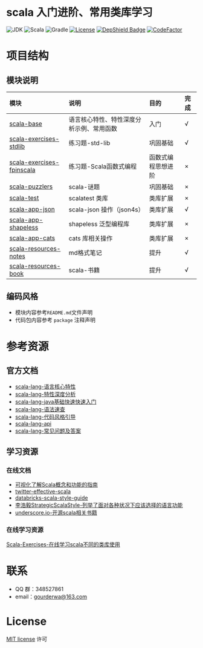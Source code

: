 # scala 入门进阶、常用类库学习

![JDK](https://img.shields.io/badge/JDK-11-brightgreen.svg?style=flat-square)
![Scala](https://img.shields.io/badge/Scala-2.13.0-brightgreen.svg?style=flat-square)
![Gradle](https://img.shields.io/badge/Gradle-5.6.2-brightgreen.svg?style=flat-square)
[![License](https://img.shields.io/github/license/mashape/apistatus.svg?style=flat-square)](https://en.wikipedia.org/wiki/MIT_License)
[![DepShield Badge](https://depshield.sonatype.org/badges/GourdErwa/scala-advanced/depshield.svg)](https://depshield.github.io)
[![CodeFactor](https://www.codefactor.io/repository/github/gourderwa/scala-advanced/badge)](https://www.codefactor.io/repository/github/gourderwa/scala-advanced)

# 项目结构

## 模块说明

|模块|说明|目的|完成|
|:---|:---|:---|:---|
|[scala-base](./scala-base)|语言核心特性、特性深度分析示例、常用函数|入门|√|
|[scala-exercises-stdlib](./scala-exercises-stdlib)|练习题-std-lib|巩固基础|√|
|[scala-exercises-fpinscala](./scala-exercises-fpinscala)|练习题-Scala函数式编程|函数式编程思想进阶|×|
|[scala-puzzlers](./scala-puzzlers)|scala-谜题|巩固基础|×|
|[scala-test](./scala-test)|scalatest 类库|类库扩展|×|
|[scala-app-json](./scala-app-json)|scala-json 操作（json4s）|类库扩展|√|
|[scala-app-shapeless](./scala-app-shapeless)|shapeless 泛型编程库|类库扩展|×|
|[scala-app-cats](./scala-app-cats)|cats 库相关操作|类库扩展|×|
|[scala-resources-notes](./scala-resources-notes)|md格式笔记|提升|√|
|[scala-resources-book](./scala-resources-book)|scala-书籍|提升|√|

## 编码风格

* 模块内容参考`README.md`文件声明
* 代码包内容参考 `package` 注释声明

# 参考资源

## 官方文档

* [scala-lang-语言核心特性](https://docs.scala-lang.org/tour/tour-of-scala.html)
* [scala-lang-特性深度分析](https://docs.scala-lang.org/overviews)
* [scala-lang-java基础快速快速入门](https://docs.scala-lang.org/tutorials/scala-for-java-programmers.html)
* [scala-lang-语法速查](https://docs.scala-lang.org/cheatsheets/index.html)
* [scala-lang-代码风格引导](https://docs.scala-lang.org/style/)
* [scala-lang-api](https://docs.scala-lang.org/api/all.html)
* [scala-lang-常见问题及答案](https://docs.scala-lang.org/tutorials/FAQ/index.html)

## 学习资源

### 在线文档

* [可视化了解Scala概念和功能的指南](https://superruzafa.github.io/visual-scala-reference/)
* [twitter-effective-scala](http://twitter.github.io/effectivescala/index-cn.html)
* [databricks-scala-style-guide](https://github.com/databricks/scala-style-guide)
* [李浩毅StrategicScalaStyle-列举了面对各种状况下应该选择的语言功能](http://www.lihaoyi.com/post/StrategicScalaStylePrincipleofLeastPower.html)
* [underscore.io-开源scala相关书籍](https://underscore.io/training/)

### 在线学习资源

[Scala-Exercises-在线学习scala不同的类库使用](https://www.scala-exercises.org/)

# 联系

* QQ 群：348527861
* email：gourderwa@163.com

# License

[MIT license](https://en.wikipedia.org/wiki/MIT_License) 许可